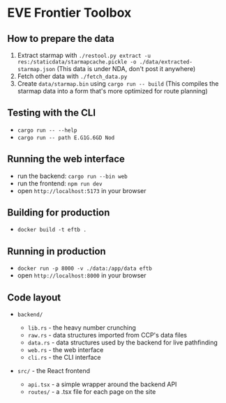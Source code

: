 # EVE Frontier Toolbox

## How to prepare the data
1. Extract starmap with `./restool.py extract -u res:/staticdata/starmapcache.pickle -o ./data/extracted-starmap.json` (This data is under NDA, don't post it anywhere)
2. Fetch other data with `./fetch_data.py`
3. Create `data/starmap.bin` using `cargo run -- build` (This compiles the starmap data into a form that's more optimized for route planning)

## Testing with the CLI
* `cargo run -- --help`
* `cargo run -- path E.G1G.6GD Nod`

## Running the web interface
* run the backend: `cargo run --bin web`
* run the frontend: `npm run dev`
* open `http://localhost:5173` in your browser

## Building for production
* `docker build -t eftb .`

## Running in production
* `docker run -p 8000 -v ./data:/app/data eftb`
* open `http://localhost:8000` in your browser

## Code layout

* `backend/`
  * `lib.rs` - the heavy number crunching
  * `raw.rs` - data structures imported from CCP's data files
  * `data.rs` - data structures used by the backend for live pathfinding
  * `web.rs` - the web interface
  * `cli.rs` - the CLI interface

* `src/` - the React frontend
  * `api.tsx` - a simple wrapper around the backend API
  * `routes/` - a .tsx file for each page on the site
